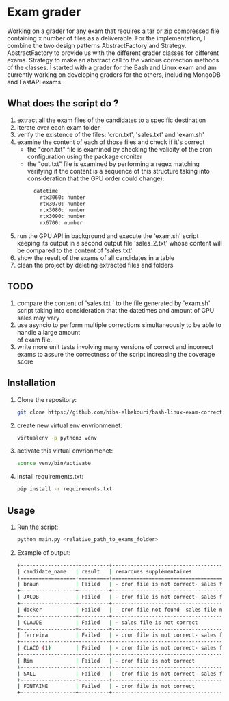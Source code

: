 # Exam grader   
Working on a grader for any exam that requires a tar or zip compressed file containing x number of files as a deliverable. For the implementation, I combine the two design patterns AbstractFactory and Strategy. AbstractFactory to provide us with the different grader classes for different exams. Strategy to make an abstract call to the various correction methods of the classes. I started with a grader for the Bash and Linux exam and am currently working on developing graders for the others, including MongoDB and FastAPI exams.
## What does the script do ?

1. extract all the exam files of the candidates to a specific destination
2. iterate over each exam folder
3. verify the existence of the files: 'cron.txt', 'sales.txt' and 'exam.sh'
4. examine the content of each of those files and check if it's correct
   - the "cron.txt" file is examined by checking the validity of the cron configuration using the package 
   croniter
   - the "out.txt" file is examined by performing a regex matching verifying if the content is a sequence
     of this structure taking into consideration that the GPU order could change):
      ```bash
        datetime
          rtx3060: number
          rtx3070: number
          rtx3080: number
          rtx3090: number
          rx6700: number
      ```
5. run the GPU API in background and execute the 'exam.sh' script
   keeping its output in a second output file 'sales_2.txt' whose content will be
   compared to the content of 'sales.txt'
6. show the result of the exams of all candidates in a table
7. clean the project by deleting extracted files and folders

## TODO
1. compare the content of 'sales.txt ' to the file generated by 'exam.sh' script taking into 
   consideration that the datetimes and amount of GPU sales may vary
2. use asyncio to perform multiple corrections simultaneously to be able to handle a large amount  
   of exam file.
3. write more unit tests involving many versions of correct and incorrect exams to 
   assure the correctness of the script increasing the coverage score 

## Installation

1. Clone the repository:

    ```bash
    git clone https://github.com/hiba-elbakouri/bash-linux-exam-corrector.git
    ```

2. create new virtual env envrionmenet:

    ```bash
    virtualenv -p python3 venv
    ```
   
3. activate this virtual envrionmenet:

    ```bash
    source venv/bin/activate
    ```

4. install requirements.txt:

    ```bash
    pip install -r requirements.txt
    ```

## Usage

1. Run the script:

    ```bash
    python main.py <relative_path_to_exams_folder>
    ```
2. Example of output:
    ```bash
    +------------------+----------+--------------------------------------------------------------------+
   | candidate_name   | result   | remarques supplémentaires                                          |
   +==================+==========+====================================================================+
   | braun            | Failed   | - cron file is not correct- sales file is not correct              |
   +------------------+----------+--------------------------------------------------------------------+
   | JACOB            | Failed   | - cron file is not correct- sales file is not correct              |
   +------------------+----------+--------------------------------------------------------------------+
   | docker           | Failed   | - cron file not found- sales file not found- script file not found |
   +------------------+----------+--------------------------------------------------------------------+
   | CLAUDE           | Failed   | - sales file is not correct                                        |
   +------------------+----------+--------------------------------------------------------------------+
   | ferreira         | Failed   | - cron file is not correct- sales file is not correct              |
   +------------------+----------+--------------------------------------------------------------------+
   | CLACO (1)        | Failed   | - cron file is not correct- sales file is not correct              |
   +------------------+----------+--------------------------------------------------------------------+
   | Rim              | Failed   | - cron file is not correct                                         |
   +------------------+----------+--------------------------------------------------------------------+
   | SALL             | Failed   | - cron file is not correct- sales file is not correct              |
   +------------------+----------+--------------------------------------------------------------------+
   | FONTAINE         | Failed   | - cron file is not correct                                         |
   +------------------+----------+--------------------------------------------------------------------+
    ```
